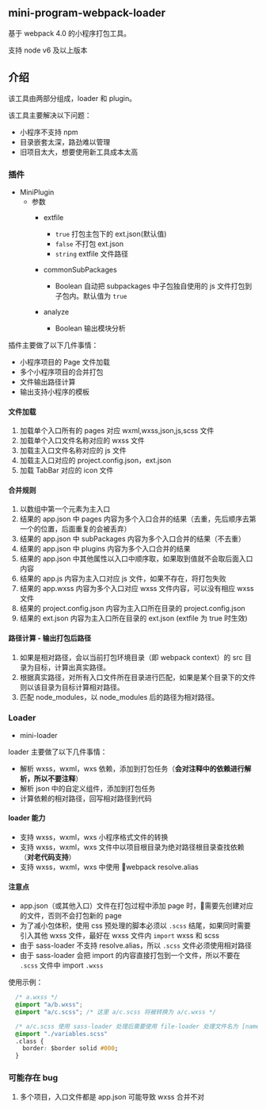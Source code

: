 ## mini-program-webpack-loader

基于 webpack 4.0 的小程序打包工具。

支持 node v6 及以上版本

## 介绍

该工具由两部分组成，loader 和 plugin。

该工具主要解决以下问题：
- 小程序不支持 npm
- 目录嵌套太深，路劲难以管理
- 旧项目太大，想要使用新工具成本太高

### 插件
- MiniPlugin
  - 参数
    - extfile
      - `true` 打包主包下的 ext.json(默认值)
      - `false` 不打包 ext.json
      - `string` extfile 文件路径
  
    - commonSubPackages
      - Boolean 自动把 subpackages 中子包独自使用的 js 文件打包到子包内。默认值为 `true`

    - analyze
      - Boolean 输出模块分析
      

插件主要做了以下几件事情：
- 小程序项目的 Page 文件加载
- 多个小程序项目的合并打包
- 文件输出路径计算
- 输出支持小程序的模板

#### 文件加载
1. 加载单个入口所有的 pages 对应 wxml,wxss,json,js,scss 文件
2. 加载单个入口文件名称对应的 wxss 文件
3. 加载主入口文件名称对应的 js 文件
4. 加载主入口对应的 project.config.json，ext.json
5. 加载 TabBar 对应的 icon 文件

#### 合并规则
1. 以数组中第一个元素为主入口
2. 结果的 app.json 中 pages 内容为多个入口合并的结果（去重，先后顺序去第一个的位置，后面重复的会被丢弃）
3. 结果的 app.json 中 subPackages 内容为多个入口合并的结果（不去重）
4. 结果的 app.json 中 plugins 内容为多个入口合并的结果
5. 结果的 app.json 中其他属性以入口中顺序取，如果取到值就不会取后面入口内容
6. 结果的 app.js 内容为主入口对应 js 文件，如果不存在，将打包失败
7. 结果的 app.wxss 内容为多个入口对应 wxss 文件内容，可以没有相应 wxss 文件
8. 结果的 project.config.json 内容为主入口所在目录的 project.config.json
9. 结果的 ext.json 内容为主入口所在目录的 ext.json (extfile 为 true 时生效)

#### 路径计算 - 输出打包后路径
1. 如果是相对路径，会以当前打包环境目录（即 webpack context）的 src 目录为目标，计算出真实路径。
2. 根据真实路径，对所有入口文件所在目录进行匹配，如果是某个目录下的文件则以该目录为目标计算相对路径。
3. 匹配 node_modules，以 node_modules 后的路径为相对路径。

### Loader
- mini-loader 

loader 主要做了以下几件事情：
- 解析 wxss，wxml，wxs 依赖，添加到打包任务（**会对注释中的依赖进行解析，所以不要注释**）
- 解析 json 中的自定义组件，添加到打包任务
- 计算依赖的相对路径，回写相对路径到代码

#### loader 能力
  - 支持 wxss，wxml，wxs 小程序格式文件的转换
  - 支持 wxss，wxml，wxs 文件中以项目根目录为绝对路径根目录查找依赖（**对老代码支持**）
  - 支持 wxss，wxml，wxs 中使用 webpack resolve.alias

#### 注意点
  - app.json（或其他入口）文件在打包过程中添加 page 时，需要先创建对应的文件，否则不会打包新的 page
  - 为了减小包体积，使用 css 预处理的脚本必须以 `.scss` 结尾，如果同时需要引入其他 wxss 文件，最好在 wxss 文件内 `import` wxss 和 scss
  - 由于 sass-loader 不支持 resolve.alias，所以 `.scss` 文件必须使用相对路径
  - 由于 sass-loader 会把 import 的内容直接打包到一个文件，所以不要在 `.scss` 文件中 import `.wxss`

  使用示例：
  ~~~ css
    /* a.wxss */
    @import "a/b.wxss";
    @import "a/c.scss"; /* 这里 a/c.scss 将被转换为 a/c.wxss */

    /* a/c.scss 使用 sass-loader 处理后需要使用 file-loader 处理文件名为 [name].wxss */
    @import "./variables.scss"
    .class {
      border: $border solid #000;
    }
  ~~~

### 可能存在 bug
1. 多个项目，入口文件都是 app.json 可能导致 wxss 合并不对